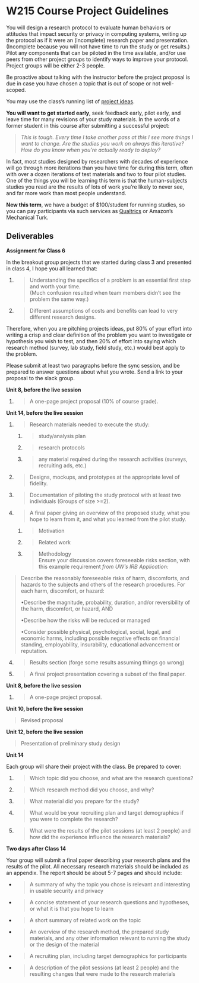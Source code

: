 # W215 Course Project Guidelines

You will design a research protocol to evaluate human behaviors or
attitudes that impact security or privacy in computing systems, writing
up the protocol as if it were an (incomplete) research paper and
presentation. (Incomplete because you will not have time to run the
study or get results.) Pilot any components that can be piloted in the
time available, and/or use peers from other project groups to identify
ways to improve your protocol. Project groups will be either 2-3 people.

Be proactive about talking with the instructor before the project
proposal is due in case you have chosen a topic that is out of scope or
not well-scoped.

You may use the class’s running list of [<span class="underline">project
ideas</span>](./ideas.md).

**You will want to get started early**, seek feedback early, pilot
early, and leave time for many revisions of your study materials. In the
words of a former student in this course after submitting a successful
project:

> *This is tough. Every time I take another pass at this I see more
> things I want to change. Are the studies you work on always this
> iterative? How do you know when you're actually ready to deploy?*

In fact, most studies designed by researchers with decades of experience
will go through more iterations than you have time for during this term,
often with over a dozen iterations of test materials and two to four
pilot studies. One of the things you will be learning this term is that
the human-subjects studies you read are the results of lots of work
you’re likely to never see, and far more work than most people
understand.

**New this term**, we have a budget of $100/student for running studies,
so you can pay participants via such services as
[<span class="underline">Qualtrics</span>](https://berkeley.ca1.qualtrics.com/)
or Amazon’s Mechanical Turk.

## Deliverables 

**Assignment for Class 6**

In the breakout group projects that we started during class 3 and
presented in class 4, I hope you all learned that:

1.  > Understanding the specifics of a problem is an essential first
    > step and worth your time.  
    > (Much confusion resulted when team members didn’t see the problem
    > the same way.)

2.  > Different assumptions of costs and benefits can lead to very
    > different research designs.

Therefore, when you are pitching projects ideas, put 80% of your effort
into writing a crisp and clear definition of the problem you want to
investigate or hypothesis you wish to test, and then 20% of effort into
saying which research method (survey, lab study, field study, etc.)
would best apply to the problem.

Please submit at least two paragraphs before the sync session, and be
prepared to answer questions about what you wrote. Send a link to your
proposal to the slack group.

**Unit 8, before the live session**

1.  > A one-page project proposal (10% of course grade).

**Unit 14, before the live session**

1.  > Research materials needed to execute the study:
    
    1.  > study/analysis plan
    
    2.  > research protocols
    
    3.  > any material required during the research activities (surveys,
        > recruiting ads, etc.)

2.  > Designs, mockups, and prototypes at the appropriate level of
    > fidelity.

3.  > Documentation of piloting the study protocol with at least two
    > individuals (Groups of size \>=2).

4.  > A final paper giving an overview of the proposed study, what you
    > hope to learn from it, and what you learned from the pilot study.
    
    1.  > Motivation
    
    2.  > Related work
    
    3.  > Methodology  
        > Ensure your discussion covers foreseeable risks section, with
        > this example requirement *from UW’s IRB Application:*

> Describe the reasonably foreseeable risks of harm, discomforts, and
> hazards to the subjects and others of the research procedures. For
> each harm, discomfort, or hazard:
> 
> •Describe the magnitude, probability, duration, and/or reversibility
> of the harm, discomfort, or hazard, AND
> 
> •Describe how the risks will be reduced or managed
> 
> •Consider possible physical, psychological, social, legal, and
> economic harms, including possible negative effects on financial
> standing, employability, insurability, educational advancement or
> reputation.

4.  > Results section (forge some results assuming things go wrong)

<!-- end list -->

5.  > A final project presentation covering a subset of the final paper.

**Unit 8, before the live session**

1.  > A one-page project proposal.

**Unit 10, before the live session**

> Revised proposal

**Unit 12, before the live session**

> Presentation of preliminary study design

**Unit 14**

Each group will share their project with the class. Be prepared to
cover:

1.  > Which topic did you choose, and what are the research questions?

2.  > Which research method did you choose, and why?

3.  > What material did you prepare for the study?

4.  > What would be your recruiting plan and target demographics if you
    > were to complete the research?

5.  > What were the results of the pilot sessions (at least 2 people)
    > and how did the experience influence the research materials?

**Two days after Class 14**

Your group will submit a final paper describing your research plans and
the results of the pilot. All necessary research materials should be
included as an appendix. The report should be about 5-7 pages and should
include:

  - > A summary of why the topic you chose is relevant and interesting
    > in usable security and privacy

  - > A concise statement of your research questions and hypotheses, or
    > what it is that you hope to learn

  - > A short summary of related work on the topic

  - > An overview of the research method, the prepared study materials,
    > and any other information relevant to running the study or the
    > design of the material

  - > A recruiting plan, including target demographics for participants

  - > A description of the pilot sessions (at least 2 people) and the
    > resulting changes that were made to the research materials
